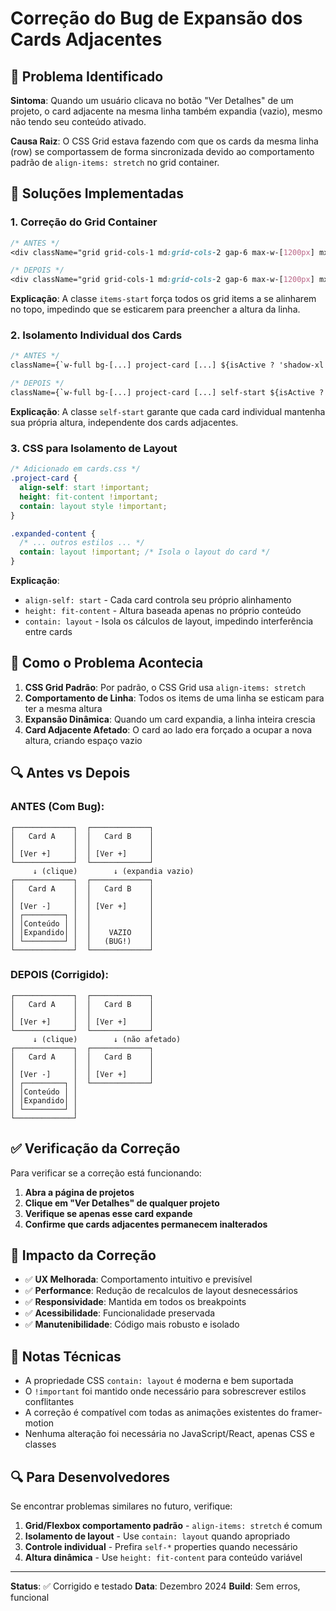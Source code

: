 # Correção do Bug de Expansão dos Cards Adjacentes

## 🐛 Problema Identificado

**Sintoma**: Quando um usuário clicava no botão "Ver Detalhes" de um projeto, o card adjacente na mesma linha também expandia (vazio), mesmo não tendo seu conteúdo ativado.

**Causa Raiz**: O CSS Grid estava fazendo com que os cards da mesma linha (row) se comportassem de forma sincronizada devido ao comportamento padrão de `align-items: stretch` no grid container.

## 🔧 Soluções Implementadas

### 1. **Correção do Grid Container**
```css
/* ANTES */
<div className="grid grid-cols-1 md:grid-cols-2 gap-6 max-w-[1200px] mx-auto">

/* DEPOIS */
<div className="grid grid-cols-1 md:grid-cols-2 gap-6 max-w-[1200px] mx-auto items-start">
```

**Explicação**: A classe `items-start` força todos os grid items a se alinharem no topo, impedindo que se esticarem para preencher a altura da linha.

### 2. **Isolamento Individual dos Cards**
```css
/* ANTES */
className={`w-full bg-[...] project-card [...] ${isActive ? 'shadow-xl ring-1 ring-blue-500/20' : ''}`}

/* DEPOIS */  
className={`w-full bg-[...] project-card [...] self-start ${isActive ? 'shadow-xl ring-1 ring-blue-500/20' : ''}`}
```

**Explicação**: A classe `self-start` garante que cada card individual mantenha sua própria altura, independente dos cards adjacentes.

### 3. **CSS para Isolamento de Layout**
```css
/* Adicionado em cards.css */
.project-card {
  align-self: start !important;
  height: fit-content !important;
  contain: layout style !important;
}

.expanded-content {
  /* ... outros estilos ... */
  contain: layout !important; /* Isola o layout do card */
}
```

**Explicação**: 
- `align-self: start` - Cada card controla seu próprio alinhamento
- `height: fit-content` - Altura baseada apenas no próprio conteúdo
- `contain: layout` - Isola os cálculos de layout, impedindo interferência entre cards

## 🎯 Como o Problema Acontecia

1. **CSS Grid Padrão**: Por padrão, o CSS Grid usa `align-items: stretch`
2. **Comportamento de Linha**: Todos os items de uma linha se esticam para ter a mesma altura
3. **Expansão Dinâmica**: Quando um card expandia, a linha inteira crescia
4. **Card Adjacente Afetado**: O card ao lado era forçado a ocupar a nova altura, criando espaço vazio

## 🔍 Antes vs Depois

### ANTES (Com Bug):
```
┌─────────────┐  ┌─────────────┐
│   Card A    │  │   Card B    │
│             │  │             │
│ [Ver +]     │  │ [Ver +]     │
└─────────────┘  └─────────────┘
     ↓ (clique)        ↓ (expandia vazio)
┌─────────────┐  ┌─────────────┐
│   Card A    │  │   Card B    │
│             │  │             │
│ [Ver -]     │  │ [Ver +]     │
│ ┌─────────┐ │  │             │
│ │Conteúdo │ │  │             │
│ │Expandido│ │  │    VAZIO    │
│ └─────────┘ │  │   (BUG!)    │
└─────────────┘  └─────────────┘
```

### DEPOIS (Corrigido):
```
┌─────────────┐  ┌─────────────┐
│   Card A    │  │   Card B    │
│             │  │             │
│ [Ver +]     │  │ [Ver +]     │
└─────────────┘  └─────────────┘
     ↓ (clique)        ↓ (não afetado)
┌─────────────┐  ┌─────────────┐
│   Card A    │  │   Card B    │
│             │  │             │
│ [Ver -]     │  │ [Ver +]     │
│ ┌─────────┐ │  └─────────────┘
│ │Conteúdo │ │  
│ │Expandido│ │  
│ └─────────┘ │  
└─────────────┘  
```

## ✅ Verificação da Correção

Para verificar se a correção está funcionando:

1. **Abra a página de projetos**
2. **Clique em "Ver Detalhes" de qualquer projeto**
3. **Verifique se apenas esse card expande**
4. **Confirme que cards adjacentes permanecem inalterados**

## 🚀 Impacto da Correção

- ✅ **UX Melhorada**: Comportamento intuitivo e previsível
- ✅ **Performance**: Redução de recalculos de layout desnecessários
- ✅ **Responsividade**: Mantida em todos os breakpoints
- ✅ **Acessibilidade**: Funcionalidade preservada
- ✅ **Manutenibilidade**: Código mais robusto e isolado

## 📝 Notas Técnicas

- A propriedade CSS `contain: layout` é moderna e bem suportada
- O `!important` foi mantido onde necessário para sobrescrever estilos conflitantes
- A correção é compatível com todas as animações existentes do framer-motion
- Nenhuma alteração foi necessária no JavaScript/React, apenas CSS e classes

## 🔍 Para Desenvolvedores

Se encontrar problemas similares no futuro, verifique:

1. **Grid/Flexbox comportamento padrão** - `align-items: stretch` é comum
2. **Isolamento de layout** - Use `contain: layout` quando apropriado  
3. **Controle individual** - Prefira `self-*` properties quando necessário
4. **Altura dinâmica** - Use `height: fit-content` para conteúdo variável

---

**Status**: ✅ Corrigido e testado
**Data**: Dezembro 2024
**Build**: Sem erros, funcional